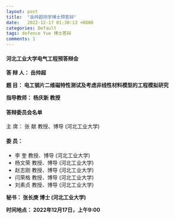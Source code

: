 ```yaml
---
layout: post
title:  "岳帅超同学博士预答辩"
date:   2022-12-17 01:30:13 +0800
categories: Default
tags: defence Yue 博士答辩
comments: 1
---
```

#### 河北工业大学电气工程预答辩会

  **答 辩 人：  岳帅超**
  
  **题    目：  电工钢片二维磁特性测试及考虑非线性材料模型的工程模拟研究**
    
  **指导教师：  杨庆新 教授**
          
#### 答辩委员会名单
 主    席：  张  献    教授、博导  (河北工业大学)
#### 委    员：  
*  李  奎    教授、博导  (河北工业大学)
* 杨文荣    教授、博导  (河北工业大学)
* 赵志刚    教授、博导  (河北工业大学)
*  闫荣格    教授、博导  (河北工业大学)
 * 刘素贞    教授、博导  (河北工业大学)
            

**秘书：  张长庚   博士        (河北工业大学)**

**时间地点： 2022年12月17日，上午9:00**


[jekyll-docs]: https://jekyllrb.com/docs/home
[jekyll-gh]:   https://github.com/jekyll/jekyll
[jekyll-talk]: https://talk.jekyllrb.com/
